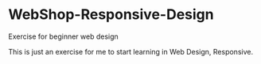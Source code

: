 # WebShop-Responsive-Design
Exercise for beginner web design

This is just an exercise for me to start learning in Web Design, Responsive. 
